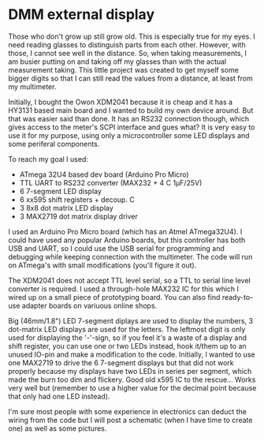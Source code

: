 # DMM external display

Those who don't grow up still grow old. This is especially true for my eyes. I need reading glasses to distinguish parts from each other. However, with those, I cannot see well in the distance. So, when taking measurements, I am busier putting on and taking off my glasses than with the actual measurement taking.
This little project was created to get myself some bigger digits so that I can still read the values from a distance, at least from my multimeter.

Initially, I bought the Owon XDM2041 because it is cheap and it has a HY3131 based main board and I wanted to build my own device around. But that was easier said than done. It has an RS232 connection though, which gives access to the meter's SCPI interface and gues what? It is very easy to use it for my purpose, using only a microcontroller some LED displays and some periferal components.

To reach my goal I used:
- ATmega 32U4 based dev board (Arduino Pro Micro)
- TTL UART to RS232 converter (MAX232 + 4 C 1µF/25V)
- 6 7-segment LED display
- 6 xx595 shift registers + decoup. C
- 3  8x8 dot matrix LED display
- 3 MAX2719 dot matrix display driver


I used an Arduino Pro Micro board (which has an Atmel ATmega32U4). I could have used any popular Arduino boards, but this controller has both USB and UART, so I could use the USB serial for programming and debugging while keeping connection with the multimeter. The code will run on ATmega's with small modifications (you'll figure it out).

The XDM2041 does not accept TTL level serial, so a TTL to serial line level converter is required. I used a through-hole MAX232 IC for this which I wired up on a small piece of prototyping board. You can also find ready-to-use adapter boards on variuous online shops.

Big (46mm/1.8") LED 7-segment diplays are used to display the numbers, 3 dot-matrix LED displays are used for the letters. The leftmost digit is only used for displaying the '-'-sign, so if you feel it's a waste of a display and shift register, you can use one or two LEDs instead, hook it/them up to an unused IO-pin and make a modification to the code. Initially, I wanted to use one MAX2719 to drive the 6 7-segment displays but that did not work properly because my displays have two LEDs in series per segment, which made the burn too dim and flickery. Good old x595 IC to the rescue... Works very well but (remember to use a higher value for the decimal point because that only had one LED instead).

I'm sure most people with some experience in electronics can deduct the wiring from the code but I will post a schematic (when I have time to create one) as well as some pictures.
